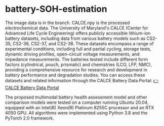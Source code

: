 # battery-SOH-estimation
The image data is in the branch.
CALCE.npy is the processed electrochemical data.
The University of Maryland's CALCE (Center for Advanced Life Cycle Engineering) offers publicly accessible lithium-ion battery datasets, including data from various battery models such as CS2-35, CS2-36, CS2-37, and CS2-38. These datasets encompass a range of experimental conditions, including full and partial cycling, storage tests, dynamic driving profiles, open-circuit voltage measurements, and impedance measurements. The batteries tested include different form factors (cylindrical, pouch, prismatic) and chemistries (LCO, LFP, NMC), providing a comprehensive resource for research and development in battery performance and degradation studies.
You can access these datasets and related information through the CALCE Battery Data Portal:
[👉 CALCE Battery Data Portal
](https://calce.umd.edu/data#CS2)

The proposed multimodal battery health assessment model and other comparison models were tested on a computer running Ubuntu 20.04, equipped with an Intel(R) Xeon(R) Platinum 8255C processor and an RTX 4050 GPU. All algorithms were implemented using Python 3.8 and the PyTorch 2.0 framework. 
